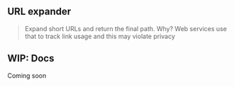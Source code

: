 ## URL expander
> Expand short URLs and return the final path.
> Why? Web services use that to track link usage and this may violate privacy


## WIP: Docs
Coming soon
